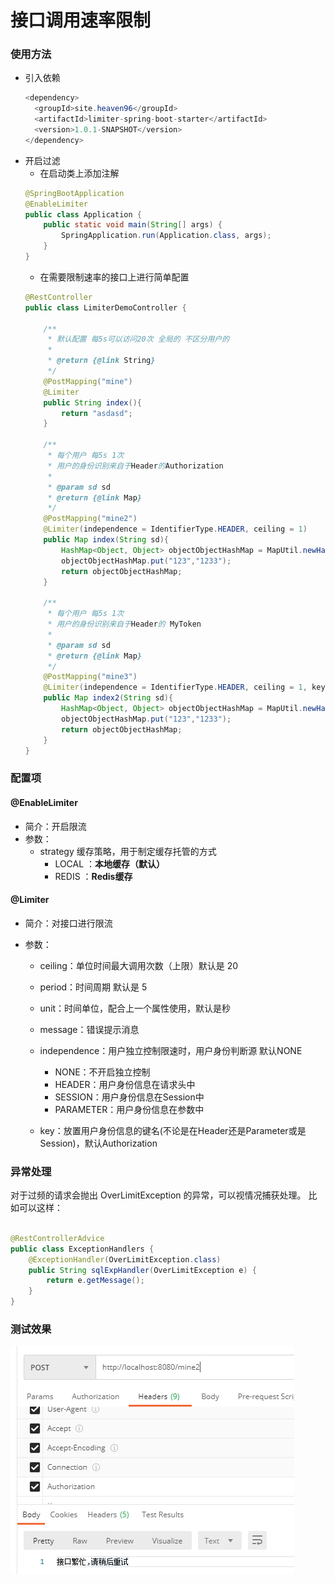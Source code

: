# 接口调用速率限制

### 使用方法

- 引入依赖
  ```java
  <dependency>
    <groupId>site.heaven96</groupId>
    <artifactId>limiter-spring-boot-starter</artifactId>
    <version>1.0.1-SNAPSHOT</version>
  </dependency>
  ```
- 开启过滤
    - 在启动类上添加注解
  ```java
  @SpringBootApplication
  @EnableLimiter
  public class Application {
      public static void main(String[] args) {
          SpringApplication.run(Application.class, args);
      }
  }
  ```
    - 在需要限制速率的接口上进行简单配置
  ```java
  @RestController
  public class LimiterDemoController {
  
      /**
       * 默认配置 每5s可以访问20次 全局的 不区分用户的
       *
       * @return {@link String}
       */
      @PostMapping("mine")
      @Limiter
      public String index(){
          return "asdasd";
      }
  
      /**
       * 每个用户 每5s 1次
       * 用户的身份识别来自于Header的Authorization
       *
       * @param sd sd
       * @return {@link Map}
       */
      @PostMapping("mine2")
      @Limiter(independence = IdentifierType.HEADER, ceiling = 1)
      public Map index(String sd){
          HashMap<Object, Object> objectObjectHashMap = MapUtil.newHashMap();
          objectObjectHashMap.put("123","1233");
          return objectObjectHashMap;
      }
  
      /**
       * 每个用户 每5s 1次
       * 用户的身份识别来自于Header的 MyToken
       *
       * @param sd sd
       * @return {@link Map}
       */
      @PostMapping("mine3")
      @Limiter(independence = IdentifierType.HEADER, ceiling = 1, key = "MyToken")
      public Map index2(String sd){
          HashMap<Object, Object> objectObjectHashMap = MapUtil.newHashMap();
          objectObjectHashMap.put("123","1233");
          return objectObjectHashMap;
      }
  }
  
  ```

### 配置项

#### @EnableLimiter

- 简介：开启限流
- 参数：
    - strategy 缓存策略，用于制定缓存托管的方式
        - LOCAL ：**本地缓存（默认）**
        - REDIS ：**Redis缓存**

#### @Limiter

- 简介：对接口进行限流

- 参数：
    - ceiling：单位时间最大调用次数（上限）默认是 20
    - period：时间周期 默认是 5
    - unit：时间单位，配合上一个属性使用，默认是秒
    - message：错误提示消息
    - independence：用户独立控制限速时，用户身份判断源 默认NONE
        - NONE：不开启独立控制
        - HEADER：用户身份信息在请求头中
        - SESSION：用户身份信息在Session中
        - PARAMETER：用户身份信息在参数中

    - key：放置用户身份信息的键名(不论是在Header还是Parameter或是Session)，默认Authorization

### 异常处理

对于过频的请求会抛出 OverLimitException 的异常，可以视情况捕获处理。 比如可以这样：

```java

@RestControllerAdvice
public class ExceptionHandlers {
    @ExceptionHandler(OverLimitException.class)
    public String sqlExpHandler(OverLimitException e) {
        return e.getMessage();
    }
}
```

### 测试效果

![img.png](img.png)